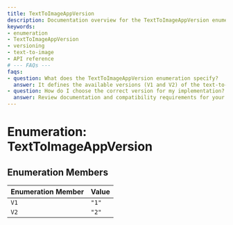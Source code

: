 ```yaml
---
title: TextToImageAppVersion
description: Documentation overview for the TextToImageAppVersion enumeration, detailing versioning options for the text-to-image application.
keywords:
- enumeration
- TextToImageAppVersion
- versioning
- text-to-image
- API reference
# --- FAQs ---
faqs:
- question: What does the TextToImageAppVersion enumeration specify?
  answer: It defines the available versions (V1 and V2) of the text-to-image application, helping you select the appropriate version for your project or integration.
- question: How do I choose the correct version for my implementation?
  answer: Review documentation and compatibility requirements for your use case, then select either V1 or V2 based on feature support and stability needs.
---
```

# Enumeration: TextToImageAppVersion

## Enumeration Members

| Enumeration Member | Value |
| ------ | ------ |
| `V1` | `"1"` |
| `V2` | `"2"` |
